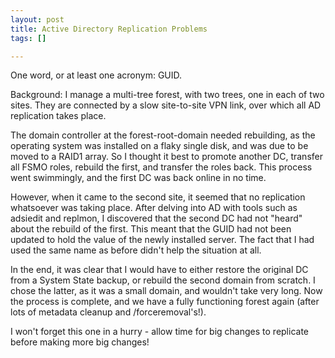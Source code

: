 ```yaml
--- 
layout: post
title: Active Directory Replication Problems
tags: []

---
```


One word, or at least one acronym: GUID.

Background: I manage a multi-tree forest, with two trees, one in each of two
sites. They are connected by a slow site-to-site VPN link, over which all AD
replication takes place.

The domain controller at the forest-root-domain needed rebuilding, as the
operating system was installed on a flaky single disk, and was due to be moved
to a RAID1 array. So I thought it best to promote another DC, transfer all FSMO
roles, rebuild the first, and transfer the roles back. This process went
swimmingly, and the first DC was back online in no time.

However, when it came to the second site, it seemed that no replication
whatsoever was taking place. After delving into AD with tools such as adsiedit
and replmon,  I discovered that the second DC had not "heard" about the rebuild
of the first. This meant that the GUID had not been updated to hold the value of
the newly installed server. The fact that I had used the same name as before
didn't help the situation at all.

In the end, it was clear that I would have to either restore the original DC
from a System State backup, or rebuild the second domain from scratch. I chose
the latter, as it was a small domain, and wouldn't take very long. Now the
process is complete, and we have a fully functioning forest again (after lots of
metadata cleanup and /forceremoval's!).

I won't forget this one in a hurry - allow time for big changes to replicate
before making more big changes!
